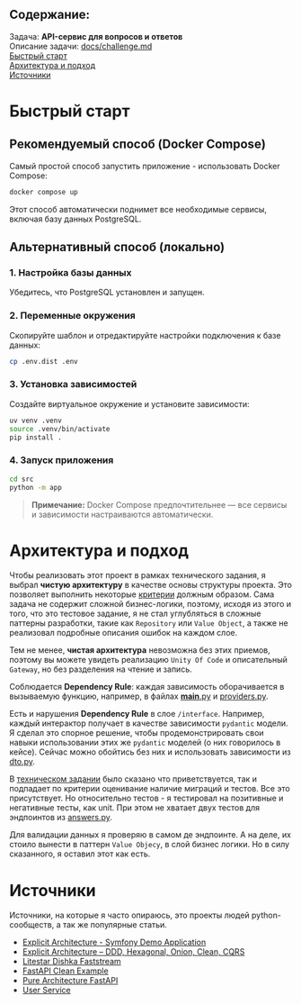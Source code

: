 
## Содержание:  
Задача: **API-сервис для вопросов и ответов**  
Описание задачи: [docs/challenge.md](docs/challenge.md)  
[Быстрый старт](#быстрый-старт)  
[Архитектура и подход](#архитектура-и-подход)  
[Источники](#источники)  


# Быстрый старт

## Рекомендуемый способ (Docker Compose)

Самый простой способ запустить приложение - использовать Docker Compose:

```bash
docker compose up
```

Этот способ автоматически поднимет все необходимые сервисы, включая базу данных PostgreSQL.

## Альтернативный способ (локально)

### 1. Настройка базы данных

Убедитесь, что PostgreSQL установлен и запущен.

### 2. Переменные окружения

Скопируйте шаблон и отредактируйте настройки подключения к базе данных:

```bash
cp .env.dist .env
```

### 3. Установка зависимостей

Создайте виртуальное окружение и установите зависимости:

```bash
uv venv .venv
source .venv/bin/activate
pip install .
```

### 4. Запуск приложения

```bash
cd src
python -m app
```

> **Примечание:** Docker Compose предпочтительнее — все сервисы и зависимости настраиваются автоматически.


# Архитектура и подход

Чтобы реализовать этот проект в рамках технического задания, я выбрал **чистую архитектуру** в качестве основы структуры проекта. Это позволяет выполнить некоторые [критерии](docs/challenge.md#критерии-оценки) должным образом. Сама задача не содержит сложной бизнес-логики, поэтому, исходя из этого и того, что это тестовое задание, я не стал углубляться в сложные паттерны разработки, такие как `Repository` или `Value Object`, а также не реализовал подробные описания ошибок на каждом слое.

Тем не менее, **чистая архитектура** невозможна без этих приемов, поэтому вы можете увидеть реализацию `Unity Of Code` и описательный `Gateway`, но без разделения на чтение и запись.

Соблюдается **Dependency Rule**: каждая зависимость оборачивается в вызываемую функцию, например, в файлах [**main**.py](src/app/__main__.py) и [providers.py](src/app/infrastructure/persistence/providers.py).

Есть и нарушения **Dependency Rule** в слое `/interface`. Например, каждый интерактор получает в качестве зависимости `pydantic` модели. Я сделал это спорное решение, чтобы продемонстрировать свои навыки использовании этих же `pydantic` моделей (о них говорилось в кейсе). Сейчас можно обойтись без них и использовать зависимости из [dto.py](src/app/application/common/dto.py).

В [техническом задании](docs/challenge.md) было сказано что приветствуется, так и подпадает по критерии оценивание наличие миграций и тестов. Все это присутствует. Но относительно тестов - я тестировал на позитивные и негативные тесты, как unit. При этом не хватает двух тестов для эндпоинтов из [answers.py](src/app/interface/routes/answers.py).

Для валидации данных я проверяю в самом де эндпоинте. А на деле, их стоило вынести в паттерн `Value Objecy`, в слой бизнес логики. Но в силу сказанного, я оставил этот как есть.


# Источники
Источники, на которые я часто опираюсь, это проекты людей python-сообществ, а так же популярные статьи.

- [Explicit Architecture - Symfony Demo Application](https://github.com/hgraca/explicit-architecture-php)
- [Explicit Architecture – DDD, Hexagonal, Onion, Clean, CQRS](https://herbertograca.com/2017/11/16/explicit-architecture-01-ddd-hexagonal-onion-clean-cqrs-how-i-put-it-all-together/#application-core-organisation)
- [Litestar Dishka Faststream](https://github.com/Sehat1137/litestar-dishka-faststream)
- [FastAPI Clean Example](https://github.com/ivan-borovets/fastapi-clean-example)
- [Pure Architecture FastAPI](https://github.com/Maclovi/pure-architecture-fastapi)
- [User Service](https://github.com/SamWarden/user_service)